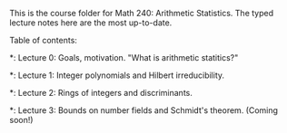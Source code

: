 This is the course folder for Math 240: Arithmetic Statistics.  The typed lecture notes here are the most up-to-date.

Table of contents:

*: Lecture 0: Goals, motivation.  "What is arithmetic statitics?"

*: Lecture 1: Integer polynomials and Hilbert irreducibility.

*: Lecture 2: Rings of integers and discriminants.

*: Lecture 3: Bounds on number fields and Schmidt's theorem.  (Coming soon!)

